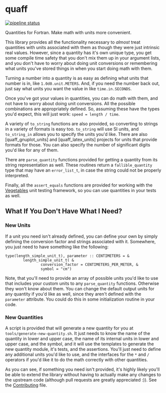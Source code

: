 quaff
=====

[![pipeline status](https://gitlab.com/everythingfunctional/quaff/badges/main/pipeline.svg)](https://gitlab.com/everythingfunctional/quaff/commits/main)

Quantities for Fortran. Make math with units more convenient.

This library provides all the functionality necessary to *almost* treat
quantities with units associated with them as though they were just intrinsic
real values. However, since a quantity has it's own unique type, you get some
compile time safety that you don't mix them up in your argument lists, and you
don't have to worry about doing unit conversions or remembering what units you've
stored things in when you start doing math with them.

Turning a number into a quantity is as easy as defining what units that number
is in, like `1.0d0.unit.METERS`. And, if you need the number back out, just say
what units you want the value in like `time.in.SECONDS`.

Once you've got your values in quantities, you can do math with them, and not
have to worry about doing unit conversions. All the possible combinations are
appropriately defined. So, assuming these have the types you'd expect, this will
just work: `speed = length / time`.

A variety of `to_string` functions are also provided, so converting to strings
in a variety of formats is easy too. `to_string` will use SI units, and
`to_string_in` allows you to specify the units you'd like. There are also
[quaff_gnuplot_units] and [quaff_latex_units] projects for units that provide formats for
those. You can also specify the number of significant digits you'd like for any
of them.

There are `parse_quantity` functions provided for getting a quantity from its
string representation as well. These routines return a `fallible_quantity`
type that may have an `error_list_t`, in case the string could not be properly interpreted.

Finally, all the `assert_equals` functions are provided for working with the
[Vegetables](https://gitlab.com/everythingfunctional/vegetables) unit testing
framework, so you can use quantities in your tests as well.

What If You Don't Have What I Need?
-----------------------------------

### New Units

If a unit you need isn't already defined, you can define your own by simply
defining the conversion factor and strings associated with it. Somewhere, you
just need to have something like the following:

```Fortran
type(length_simple_unit_t), parameter :: CENTIMETERS = &
        length_simple_unit_t( &
                conversion_factor = CENTIMETERS_PER_METER, &
                symbol = "cm")
```

Note, that you'll need to provide an array of possible units you'd like to use
that includes your custom units to any `parse_quantity` functions. Otherwise they
won't know about them. You can change the default output units for any quantity
if you'd like as well, since they aren't defined with the `parameter` attribute.
You could do this in some initialization routine in your code.

### New Quantities

A script is provided that will generate a new quantity for you at
`tools/generate-new-quantity.sh`. It just needs to know the name of the quantity
in lower and upper case, the name of its internal units in lower and upper case,
and the symbol, and it will use the templates to generate the new quantity module,
it's tests, and the assertions. You'll just need to define any additional units
you'd like to use, and the interfaces for the `*` and `/` operators if you'd
like it to do the math correctly with other quantities.

As you can see, if something you need isn't provided, it's highly likely you'll
be able to extend the library without having to actually make any changes to the
upstream code (although pull requests are greatly appreciated :)). See the
[Contributing](CONTRIBUTING.md) file.
